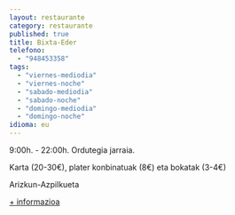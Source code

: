 ```yaml
---
layout: restaurante
category: restaurante
published: true
title: Bixta-Eder
telefono:
  - "948453358"
tags:
  - "viernes-mediodia"
  - "viernes-noche"
  - "sabado-mediodia"
  - "sabado-noche"
  - "domingo-mediodia"
  - "domingo-noche"
idioma: eu
---
```


9:00h. - 22:00h. Ordutegia jarraia.

Karta (20-30€), plater konbinatuak (8€) eta bokatak (3-4€)

Arizkun-Azpilkueta

[+ informazioa](http://www.consorciobertiz.org/consorcio/dondecomer/restaurantes/arizkun-es-0-174/restaurante-bixta-eder.html)
